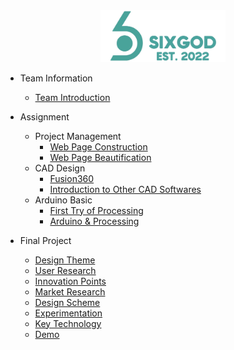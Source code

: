 <div align= 'center'>
  <img src="https://github.com/Fy1307/IMGofSixGod/blob/master/img/logo.jpg?raw=true" width = "200"/>
</div>

* Team Information
  * [Team Introduction](teamintro/member.md)
  
* Assignment
  * Project Management
    * [Web Page Construction](webbulid/webbuild.md)
    * [Web Page Beautification](webbulid/webbeautify.md)
  * CAD Design
    * [Fusion360](CAD/fusion360.md)
    * [Introduction to Other CAD Softwares](CAD/OtherCAD.md)
  * Arduino Basic
    * [First Try of Processing](Processing/FirstProcessign.md)
    * [Arduino & Processing](Arduino/Arduino.md)

* Final Project
  * [Design Theme](Final/topic.md)
  * [User Research](Final/UserResearch.md)
  * [Innovation Points](Final/InnovationPoints.md)
  * [Market Research](Final/MarketResearch.md)
  * [Design Scheme](Final/designScheme.md)
  * [Experimentation](Final/how_to_make.md)
  * [Key Technology](Final/KeyTechnology.md)
  * [Demo](Final/Demo.md)